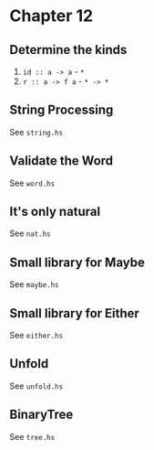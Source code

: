 # Chapter 12

## Determine the kinds

1. `id :: a -> a` - `*`
2. `r :: a -> f a` - `* -> *`

## String Processing

See `string.hs`

## Validate the Word

See `word.hs`

## It's only natural

See `nat.hs`

## Small library for Maybe

See `maybe.hs`

## Small library for Either

See `either.hs`


## Unfold

See `unfold.hs`

## BinaryTree

See `tree.hs`
